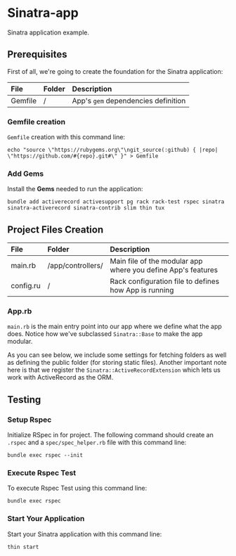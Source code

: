 # Sinatra-app
Sinatra application example.

## Prerequisites
First of all, we're going to create the foundation for the Sinatra application:

| File         | Folder      | Description                                                       |
|:-------------|:------------|:------------------------------------------------------------------|
| Gemfile      | /           | App&#039;s `gem` dependencies definition                          |

### Gemfile creation
`Gemfile` creation with this command line:

    echo "source \"https://rubygems.org\"\ngit_source(:github) { |repo| \"https://github.com/#{repo}.git#\" }" > Gemfile

### Add Gems
Install the **Gems** needed to run the application:

    bundle add activerecord activesupport pg rack rack-test rspec sinatra sinatra-activerecord sinatra-contrib slim thin tux

## Project Files Creation

| File         | Folder            | Description                                                       |
|:-------------|:------------------|:------------------------------------------------------------------|
| main.rb      | /app/controllers/ | Main file of the modular app where you define App&#039;s features |
| config.ru    | /                 | Rack configuration file to defines how App is running             |

### App.rb
`main.rb` is the main entry point into our app where we define what the app does. Notice how we&#039;ve subclassed `Sinatra::Base` to make the app modular.

As you can see below, we include some settings for fetching folders as well as defining the public folder &#040;for storing static files&#041;. Another important note here is that we register the `Sinatra::ActiveRecordExtension` which lets us work with ActiveRecord as the ORM.

## Testing

### Setup Rspec
Initialize RSpec in for project. The following command should create an `.rspec` and a `spec/spec_helper.rb` file with this command line:

    bundle exec rspec --init

### Execute Rspec Test
To execute Rspec Test using this command line:

    bundle exec rspec

### Start Your Application
Start your Sinatra application with this command line:

    thin start